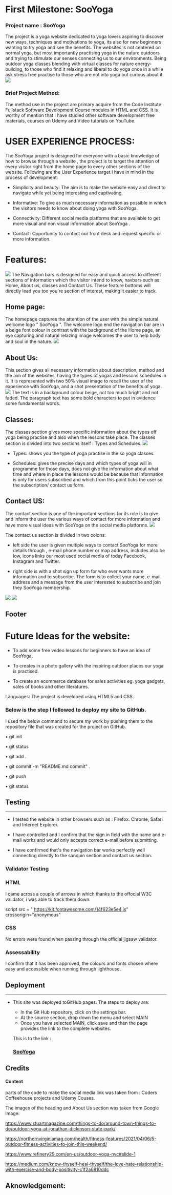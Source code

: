 # First Milestone: SooYoga
### Project name : SooYoga

The project is a yoga website dedicated to yoga lovers aspiring to discover new ways, techniques and motivations to yoga, its also for new beginners wanting to try yoga and see the benefits.
The websites is not centered on normal yoga, but most importantly practising yoga in the nature outdoors and trying to stimulate our senses connecting us to our environments.
Being outdoor yoga classes blending with virtual classes for nature energy-building, to those who find it relaxing and liberal to do yoga once in a while ask stress free practise to those who are not into yoga but curious about it.
<img src="readme.image/Screenshot%201.png">

### Brief Project Method:

The method use in the project are primary acquire from the Code Institute Fullstack Software Development Course modules in HTML and CSS. It is worthy of mention that I have studied other software development free materials, courses on Udemy and Video tutorials on YouTube.

# USER EXPERIENCE PROCESS:

The SooYoga project is designed for everyone with a basic knowledge of how to browse through a website , the project is to target the attention of every visitor right from the home page to every other sections of the website. 
Following are the User Experience target I have in mind in the process of development:

* Simplicity and beauty: The aim is to make the website easy and direct to navigate while yet being interesting and captivating.

* Informative: To give as much necessary information as possible in which the visitors needs to know about doing yoga with SooYoga.

* Connectivity: Different social media platforms that are available to get more visual and non visual information about SooYoga .

*  Contact: Opportunity to contact our front desk and request specific or more information.

# Features:

<img src="readme.image/Screenshot%203.png">
The Navigation bars is designed for easy and quick access to different sections of information which the visitor intend to know, navbars such as: Home, About us, classes and Contact Us.
These feature bottoms will directly lead you too you're section of interest, making it easier to track.

## Home page:

The homepage captures the attention of the user with the simple natural welcome logo " SooYoga ".
The welcome logo end the navigation bar are in a beige font colour in contrast with the  background of the Home page, an eye capturing and natural relazing image welcomes the user to help body and soul in the nature.
<img src="readme.image/Screenshot%202.png">

## About Us:

This section gives all necessary information about description, method and the aim of the websites, having the types of yogas and lessons schedules in it.
It is represented with two 50% visual image to recall the user of the experience with SooYoga, and a shot presentation of the benefits of yoga.
<img src="readme.image/Screenshot%204.png">
The text is in a background colour beige, not too much bright and not faded.
The paragraph text has some bold characters to put in evidence some fundamental words.

## Classes:

The classes section gives more specific information about the types off yoga being practise and also when the lessons take place.
The classes section is divided into two sections itself : Types and Schedules.
<img src="readme.image/Screenshot%205.png">

* Types: shows you the type of yoga practise in the so yoga classes.

* Schedules: gives the precise days and which types of yoga will in programme for those days, does not give the information about what time and where in place the lessons would be because that information is only for users subscribed and which from this point ticks the user so the subscription/ contact us form.


## Contact US:

The contact section is one of the important sections for its role is to give and inform the user the various ways of contact for more information and have more visual ideas with SooYoga on the social media platforms.
<img src="readme.image/Screenshot%206.png">

The contact us section is divided in two colons: 
* left side the user is given multiple ways to contact SooYoga for more details through , e-mail phone number or map address, includes also be low, icons links our most used social media of today Facebook, Instagram and Twitter.

* right side is with a shot sign up form for who ever wants more information and to subscribe.
The form is to collect your name, e-mail address and a message from the user interested to subscribe and join they SooYoga membership.
<img src="readme.image/Screenshot%208.png">
<img src="readme.image/Screenshot%209.png">

## Footer



# Future Ideas for the website:

* To add some free vedeo lessons for beginners to have an idea of SooYoga.

* To creates in a photo gallery with the inspiring outdoor places our yoga is practised.

* To create an ecommerce database for sales activities eg. yoga gadgets, sales of books and other literatures.

Languages:
 The project is developed using HTML5 and CSS.







### Below is the step I followed to deploy my site to GitHub.

I used the below command to secure my work by pushing them to the repository file that was created for the project on GitHub.

• git init

• git status

• git add .

• git commit -m "README.md commit" .

• git push

• git status

## Testing
----

* I tested the website in other browsers such as : Firefox. Chrome, Safari and Internet Explorer.

* I have controlled and I confirm that the sign in field with the name and e-mail works and would only accepts correct e-mail before submitting.

* I have confirmed that's the navigation bar works perfectly well connecting directly to the sanquin section and contact us section.

### Validator Testing

### HTML

I came across a couple of arrows in which thanks to the offocial W3C validator, i was able to track them down.

script src = " https://kit.fontawesome.com/14f623e5e4.js" crossorigin="anonymous"

### CSS

No errors were found when passing through the official jigsaw validator.

### Assessability

I confirm that it has been approved, the colours and fonts chosen where easy and accessible when running through lighthouse.

## Deployment
   ----
   * This site was deployed toGitHub pages. The steps to deploy are:
     * In the Git Hub repository, click on the settings bar.
     * At the source section, drop down the menu and select MAIN
      * Once you have selected MAIN, click save and then the page provides the link to the complete websites.
      
      This is to the link :
       ### [SooYoga](https://danosei.github.io/sooyoga./)

## Credits

#### Content

parts of the code to make the social media link was taken from : Coders Coffeehouse projects and Udemy Couses.

The images of the heading and About Us section was taken from Google image:

https://www.stuartmagazine.com/things-to-do/around-town-things-to-do/outdoor-yoga-at-jonathan-dickinson-state-park/

https://northernvirginiamag.com/health/fitness-features/2021/04/06/5-outdoor-fitness-activities-to-join-this-weekend/

https://www.refinery29.com/en-us/outdoor-yoga-nyc#slide-1

https://medium.com/know-thyself-heal-thyself/the-love-hate-relationship-with-exercise-and-body-positivity-c1f2a6810ddc

## Aknowledgement:

 